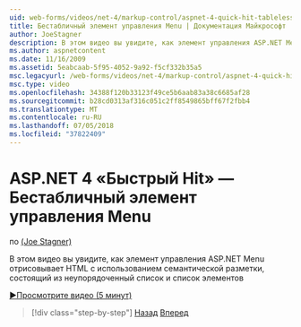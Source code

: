 ```yaml
---
uid: web-forms/videos/net-4/markup-control/aspnet-4-quick-hit-tableless-menu-control
title: Бестабличный элемент управления Menu | Документация Майкрософт
author: JoeStagner
description: В этом видео вы увидите, как элемент управления ASP.NET Menu отрисовывает HTML с использованием семантической разметки, состоящий из неупорядоченный список и список элементов
ms.author: aspnetcontent
ms.date: 11/16/2009
ms.assetid: 5eabcaab-5f95-4052-9a92-f5cf332b35a5
msc.legacyurl: /web-forms/videos/net-4/markup-control/aspnet-4-quick-hit-tableless-menu-control
msc.type: video
ms.openlocfilehash: 34388f120b33123f49ce5b6aab83a38c6685af28
ms.sourcegitcommit: b28cd0313af316c051c2ff8549865bff67f2fbb4
ms.translationtype: MT
ms.contentlocale: ru-RU
ms.lasthandoff: 07/05/2018
ms.locfileid: "37822409"
---
```

<a name="aspnet-4-quick-hit--tableless-menu-control"></a>ASP.NET 4 «Быстрый Hit» — Бестабличный элемент управления Menu
====================
по [(Joe Stagner)](https://github.com/JoeStagner)

В этом видео вы увидите, как элемент управления ASP.NET Menu отрисовывает HTML с использованием семантической разметки, состоящий из неупорядоченный список и список элементов 

[&#9654;Просмотрите видео (5 минут)](https://channel9.msdn.com/Blogs/ASP-NET-Site-Videos/aspnet-4-quick-hit-tableless-menu-control)

> [!div class="step-by-step"]
> [Назад](aspnet-4-quick-hit-table-free-templated-controls.md)
> [Вперед](aspnet-4-quick-hit-hidden-field-divs.md)
